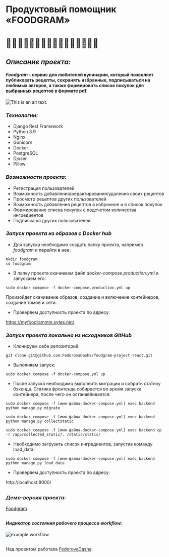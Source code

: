 # Продуктовый помощник «FOODGRAM»
# 🍳🥗🍖🌮🍱🍝🍕🧇🥞🥙🥪🌯🍗🥟🍚🍲

## _Описание проекта:_

#### **_*Foodgram*_ - сервис для любителей кулинарии, который позволяет публиковать рецепты, сохранять избранные, подписываться на любимых авторов, а также формировать список покупок для выбранных рецептов в формате pdf.**


![This is an alt text.]( https://pictures.s3.yandex.net/resources/S16_01_1692340098.png "Mau-mau-mauuu")


### _Технологии:_

* Django Rest Framework
* Python 3.9
* Nginx
* Gunicorn
* Docker
* PostgreSQL
* Djoser
* Pillow

### _Возможности проекта:_
* Регистрация пользователей
* Возможность добавления/редактирования/удаления своих рецептов
* Просмотр рецептов других пользователей
* Возможность добавления рецептов в избранное и в список покупок
* Формирование списка покупок с подсчетом количества ингредиентов
* Подписка на других пользователей 

### _Запуск проекта из образов с Docker hub_
- Для запуска необходимо создать папку проекта, например _foodgram_ и перейти в нее:
```
mkdir foodgram
cd foodgram
```
- В папку проекта скачиваем файл _docker-compose.production.yml_ и запускаем его:
```
sudo docker compose -f docker-compose.production.yml up
```
Произойдет скачивание образов, создание и включение контейнеров, создание томов и сети.
- Проверяем доступность проекта по адресу:

https://myfoodrammm.sytes.net/

### _Запуск проекта локально из исходников GitHub_
- Клонируем себе репозиторий:
```
git clone git@github.com:FedorovaDasha/foodgram-project-react.git
```
- Выполняем запуск:
```
sudo docker compose -f docker-compose.yml up
```
- После запуска необходимо выполнить миграции и собрать статику бэкенда. Статика фронтенда собирается во время запуска контейнера, после чего он останавливается.
```
sudo docker compose -f [имя-файла-docker-compose.yml] exec backend python manage.py migrate

sudo docker compose -f [имя-файла-docker-compose.yml] exec backend python manage.py collectstatic

sudo docker compose -f [имя-файла-docker-compose.yml] exec backend cp -r /app/collected_static/. /static/static/
```
- Необходимо загрузить список ингредиентов, запустив команду load_data:
```
sudo docker compose -f [имя-файла-docker-compose.yml] exec backend python manage.py load_data
```
- Проверяем доступность проекта по адресу:

http://localhost:8000/


##
### _Демо-версия проекта:_
[Foodgram](https://myfoodgrammm.sytes.net)

##
#### _Индикатор состояния рабочего процесса workflow:_

![example workflow](https://github.com/FedorovaDasha/foodgram-project-react/actions/workflows/main.yml/badge.svg)

##
Над проектом работала [FedorovaDasha](https://github.com/FedorovaDasha).

##